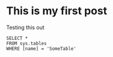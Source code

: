 This is my first post
=====================

Testing this out

 ```tsql
 SELECT *
 FROM sys.tables
 WHERE [name] = 'SomeTable'
 ```
